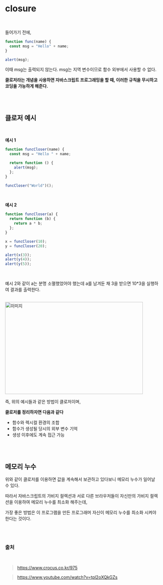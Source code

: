 # closure

<br />

들어가기 전에,

```js
function func(name) {
  const msg = "Hello" + name;
}

alert(msg);
```

이때 msg는 출력되지 않는다.
msg는 지역 변수이므로 함수 외부에서 사용할 수 없다.

**클로저라는 개념을 사용하면 자바스크립트 프로그래밍을 할 때, 이러한 규칙을 무시하고 코딩을 가능하게 해준다.**

<br />
<br />

## 클로저 예시

<br />

**예시 1**

```js
function funcCloser(name) {
  const msg = "Hello " + name;

  return function () {
    alert(msg);
  };
}

funcCloser("World")();
```

<br />

**예시 2**

```js
function funcCloser(a) {
  return function (b) {
    return a * b;
  };
}

x = funcCloser(10);
y = funcCloser(20);

alert(x(3));
alert(y(4));
alert(y(5));
```

<br />

예시 2와 같이 a는 분명 소멸했었어야 했는데 a를 남겨둔 채 3을 받으면 10\*3을 실행하여 결과를 출력한다.

<br />

<img src="https://github.com/LEEJINTAEK/StudyNote/assets/109197023/2395a646-c715-48dc-990d-991cedf18639" width="450" height="300" alt="이미지">

<br />

즉, 위의 예시들과 같은 방법이 클로저이며,

**클로저를 정리하자면 다음과 같다**

- 함수와 렉시컬 환경의 조합
- 함수가 생성될 당시의 외부 변수 기억
- 생성 이후에도 계속 접근 가능

<br />
<br />

## 메모리 누수

위와 같이 클로저를 이용하면 값을 계속해서 보관하고 있다보니 메모리 누수가 일어날 수 있다.

따라서 자바스크립트의 가비지 컬렉션과
서로 다른 브라우저들이 자신만의 가비지 컬렉션을 이용하여 메모리 누수를 최소화 해주는데,

가장 좋은 방법은 이 프로그램을 만든 프로그래머 자신이 메모리 누수를 최소화 시켜야 한다는 것이다.

<br />
<br />

### 출처

<br />

> https://www.crocus.co.kr/975

> https://www.youtube.com/watch?v=tpl2oXQkGZs
